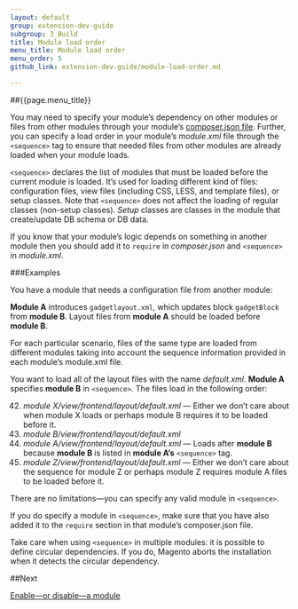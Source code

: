```yaml
---
layout: default
group: extension-dev-guide
subgroup: 3_Build
title: Module load order
menu_title: Module load order
menu_order: 5
github_link: extension-dev-guide/module-load-order.md

---
```

##{{page.menu_title}}


You may need to specify your module&#8217;s dependency on other modules or files from other modules through your module&#8217;s [composer.json file](create_module.html#add-the-module8217s-composerjson-file). Further, you can specify a load order in your module&#8217;s *module.xml* file through the `<sequence>` tag to ensure that needed files from other modules are already loaded when your module loads.

`<sequence>` declares the list of modules that must be loaded before the current module is loaded. It&#8217;s used for loading different kind of files: configuration files, view files (including CSS, LESS, and template files), or setup classes. Note that `<sequence>` does not affect the loading of regular classes (non-setup classes). 
*Setup* classes are classes in the module that create/update DB schema or DB data.

If you know that your module&#8217;s logic depends on something in another module then you should add it to `require` in *composer.json* and `<sequence>` in *module.xml*. 


###Examples

You have a module that needs a configuration file from another module:

__Module A__ introduces `gadgetlayout.xml`, which updates block `gadgetBlock` from __module B__. Layout files from __module A__ should be loaded before __module B__.



For each particular scenario, files of the same type are loaded from different modules taking into account the sequence information provided in each module&#8217;s module.xml file. 

You want to load all of the layout files with the name *default.xml*. __Module A__ specifies __module B__ in `<sequence>`. The files load in the following order:

42. *module X/view/frontend/layout/default.xml* &#8212; Either we don&#8217;t care about when module X loads or perhaps module B requires it to be loaded before it.
42. *module B/view/frontend/layout/default.xml* 
42. *module A/view/frontend/layout/default.xml* &#8212; Loads after __module B__ because __module B__ is listed in __module A&#8217;s__ `<sequence>` tag.
42. *module Z/view/frontend/layout/default.xml* &#8212; Either we don&#8217;t care about the sequence for module Z or perhaps module Z requires module A files to be loaded before it.

There are no limitations&#8212;you can specify any valid module in `<sequence>`.

If you do specify a module in `<sequence>`, make sure that you have also added it to the `require` section in that module&#8217;s composer.json file. 

<div class="bs-callout bs-callout-info" id="info">
<span class="glyphicon-class">
  <p>Take care when using <code>&#60;sequence></code> in multiple modules: it is possible to define circular dependencies. If you do, Magento aborts the installation when it detects the circular dependency.</p></span>
</div>

##Next

[Enable&#8212;or disable&#8212;a module](enable-module.html)


